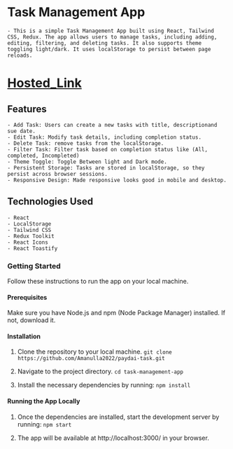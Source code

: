# Task Management App

    - This is a simple Task Management App built using React, Tailwind CSS, Redux. The app allows users to manage tasks, including adding, editing, filtering, and deleting tasks. It also supports theme toggling light/dark. It uses localStorage to persist between page reloads.

# [Hosted_Link](https://paydai-task.vercel.app/)

## Features

    - Add Task: Users can create a new tasks with title, descriptionand sue date.
    - Edit Task: Modify task details, including completion status.
    - Delete Task: remove tasks from the localStorage.
    - Filter Task: Filter task based on completion status like (All, completed, Incompleted)
    - Theme Toggle: Toggle Between light and Dark mode.
    - Persistent Storage: Tasks are stored in localStorage, so they persist across browser sessions.
    - Responsive Design: Made responsive looks good in mobile and desktop.

## Technologies Used

    - React
    - LocalStorage
    - Tailwind CSS
    - Redux Toolkit
    - React Icons
    - React Toastify

### Getting Started

Follow these instructions to run the app on your local machine.

#### Prerequisites

Make sure you have Node.js and npm (Node Package Manager) installed. If not, download it.

#### Installation

1. Clone the repository to your local machine.
   `git clone https://github.com/Amanulla2022/paydai-task.git`

2. Navigate to the project directory.
   `cd task-management-app`

3. Install the necessary dependencies by running:
   `npm install`

#### Running the App Locally

1. Once the dependencies are installed, start the development server by running:
   `npm start`

2. The app will be available at http://localhost:3000/ in your browser.

